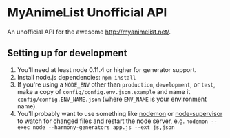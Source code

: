 # MyAnimeList Unofficial API

An unofficial API for the awesome http://myanimelist.net/.

## Setting up for development

1. You'll need at least node 0.11.4 or higher for generator support.
1. Install node.js dependencies: `npm install`
1. If you're using a `NODE_ENV` other than `production`, `development`, or `test`, make a copy of `config/config.env.json.example` and name it `config/config.ENV_NAME.json` (where `ENV_NAME` is your environment name).
1. You'll probably want to use something like [nodemon](https://github.com/remy/nodemon) or [node-supervisor](https://github.com/isaacs/node-supervisor) to watch for changed files and restart the node server, e.g. `nodemon --exec node --harmony-generators app.js --ext js,json`
